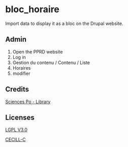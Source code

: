 # bloc_horaire
Import data to display it as a bloc on the Drupal website.


## Admin
1. Open the PPRD website
2. Log in
3. Gestion du contenu / Contenu / Liste
4. Horaires
5. modifier

## Credits
[Sciences Po - Library](http://www.sciencespo.fr/bibliotheque/en)


## Licenses
[LGPL V3.0](http://www.gnu.org/licenses/lgpl.txt "LGPL V3.0")

[CECILL-C](http://www.cecill.info/licences/Licence_CeCILL-C_V1-fr.html "CECILL-C")
